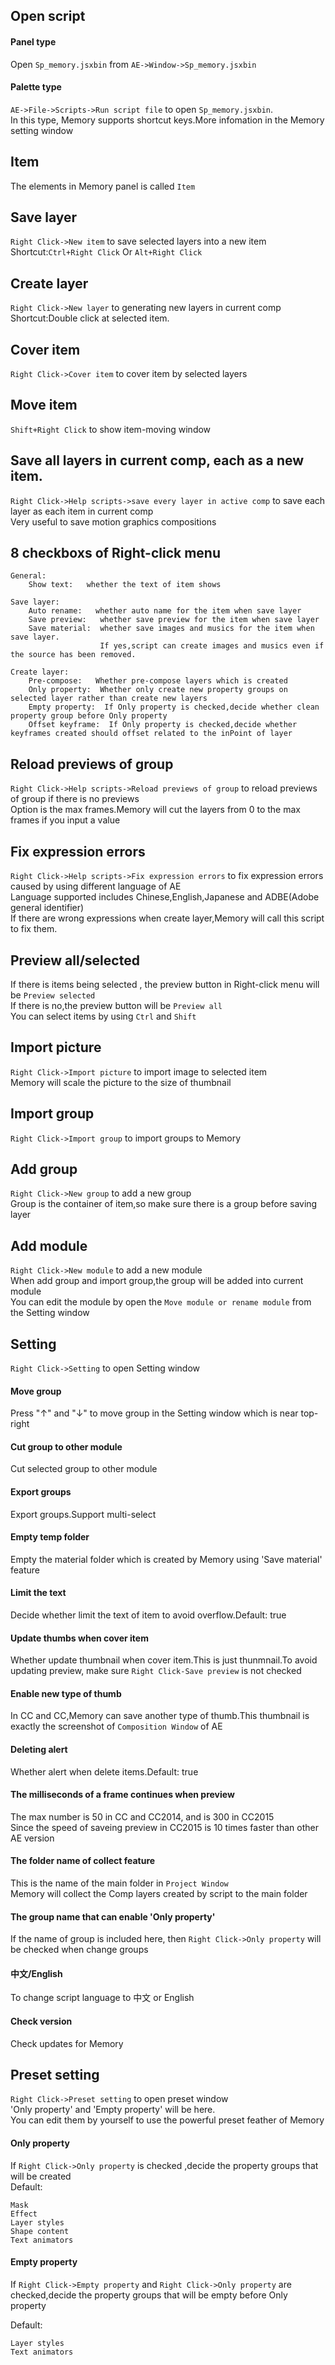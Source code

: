 ## Open script

#### Panel type
Open `Sp_memory.jsxbin` from `AE->Window->Sp_memory.jsxbin`

#### Palette type
`AE->File->Scripts->Run script file` to open `Sp_memory.jsxbin`.  
In this type, Memory supports shortcut keys.More infomation in the Memory setting window

## Item
The elements in Memory panel is called `Item`

## Save layer
`Right Click->New item` to save selected layers into a new item  
Shortcut:`Ctrl+Right Click` Or `Alt+Right Click`

## Create layer
`Right Click->New layer` to generating new layers in current comp  
Shortcut:Double click at selected item.

## Cover item
`Right Click->Cover item` to cover item by selected layers

## Move item
`Shift+Right Click` to show item-moving window

## Save all layers in current comp, each as a new item.
`Right Click->Help scripts->save every layer in active comp` to save each layer as each item in current comp  
Very useful to save motion graphics compositions

## 8 checkboxs of Right-click menu
```
General:
    Show text:   whether the text of item shows
    
Save layer:
    Auto rename:   whether auto name for the item when save layer
    Save preview:   whether save preview for the item when save layer
    Save material:  whether save images and musics for the item when save layer.
                    If yes,script can create images and musics even if the source has been removed.  
    
Create layer:
    Pre-compose:   Whether pre-compose layers which is created
    Only property:  Whether only create new property groups on selected layer rather than create new layers  
    Empty property:  If Only property is checked,decide whether clean property group before Only property  
    Offset keyframe:  If Only property is checked,decide whether keyframes created should offset related to the inPoint of layer
```

## Reload previews of group
`Right Click->Help scripts->Reload previews of group` to reload previews of group if there is no previews  
Option is the max frames.Memory will cut the layers from 0 to the max frames if you input a value

## Fix expression errors
`Right Click->Help scripts->Fix expression errors` to fix expression errors caused by using different language of AE  
Language supported includes Chinese,English,Japanese and ADBE(Adobe general identifier)  
If there are wrong expressions when create layer,Memory will call this script to fix them.

## Preview all/selected
If there is items being selected , the preview button in Right-click menu will be `Preview selected`  
If there is no,the preview button will be `Preview all`  
You can select items by using `Ctrl` and `Shift`

## Import picture
`Right Click->Import picture` to import image to selected item  
Memory will scale the picture to the size of thumbnail

## Import group
`Right Click->Import group` to import groups to Memory

## Add group
`Right Click->New group` to add a new group  
Group is the container of item,so make sure there is a group before saving layer

## Add module
`Right Click->New module` to add a new module  
When add group and import group,the group will be added into current module  
You can edit the module by open the `Move module or rename module` from the Setting window

## Setting
`Right Click->Setting` to open Setting window

#### Move group
Press "↑" and "↓" to move group in the Setting window which is near top-right 

#### Cut group to other module
Cut selected group to other module

#### Export groups
Export groups.Support multi-select

#### Empty temp folder
Empty the material folder which is created by Memory using 'Save material' feature

#### Limit the text
Decide whether limit the text of item to avoid overflow.Default: true

#### Update thumbs when cover item
Whether update thumbnail when cover item.This is just thunmnail.To avoid updating preview, make sure `Right Click-Save preview` is not checked

#### Enable new type of thumb
In CC and CC,Memory can save another type of thumb.This thumbnail is exactly the screenshot of `Composition Window` of AE

#### Deleting alert
Whether alert when delete items.Default: true

#### The milliseconds of a frame continues when preview
The max number is 50 in CC and CC2014, and is 300 in CC2015  
Since the speed of saveing preview in CC2015 is 10 times faster than other AE version

#### The folder name of collect feature
This is the name of the main folder in `Project Window`  
Memory will collect the Comp layers created by script to the main folder 

#### The group name that can enable 'Only property'
If the name of group is included here, then `Right Click->Only property` will be checked when change groups

#### 中文/English
To change script language to 中文 or English

#### Check version
Check updates for Memory

## Preset setting
`Right Click->Preset setting` to open preset window  
'Only property' and 'Empty property' will be here.  
You can edit them by yourself to use  the powerful preset feather of Memory

#### Only property
If `Right Click->Only property` is checked ,decide the property groups that will be created  
Default:
```
Mask
Effect
Layer styles
Shape content
Text animators
```

#### Empty property
If `Right Click->Empty property` and `Right Click->Only property` are checked,decide the property groups that will be empty before Only property

Default:
```
Layer styles
Text animators
```






